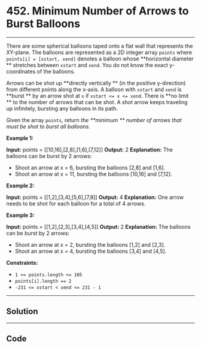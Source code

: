 # 452. Minimum Number of Arrows to Burst Balloons

---

There are some spherical balloons taped onto a flat wall that represents the XY-plane. The balloons are represented as a 2D integer array `points` where `points[i] = [xstart, xend]` denotes a balloon whose **horizontal diameter ** stretches between `xstart` and `xend`. You do not know the exact y-coordinates of the balloons.

Arrows can be shot up **directly vertically ** (in the positive y-direction) from different points along the x-axis. A balloon with `xstart` and `xend` is **burst ** by an arrow shot at `x` if `xstart <= x <= xend`. There is **no limit ** to the number of arrows that can be shot. A shot arrow keeps traveling up infinitely, bursting any balloons in its path.

Given the array `points`, return _the **minimum ** number of arrows that must be shot to burst all balloons_.

 

**Example 1:**


**Input:** points = [[10,16],[2,8],[1,6],[7,12]]
**Output:** 2
**Explanation:** The balloons can be burst by 2 arrows:
- Shoot an arrow at x = 6, bursting the balloons [2,8] and [1,6].
- Shoot an arrow at x = 11, bursting the balloons [10,16] and [7,12].


**Example 2:**


**Input:** points = [[1,2],[3,4],[5,6],[7,8]]
**Output:** 4
**Explanation:** One arrow needs to be shot for each balloon for a total of 4 arrows.


**Example 3:**


**Input:** points = [[1,2],[2,3],[3,4],[4,5]]
**Output:** 2
**Explanation:** The balloons can be burst by 2 arrows:
- Shoot an arrow at x = 2, bursting the balloons [1,2] and [2,3].
- Shoot an arrow at x = 4, bursting the balloons [3,4] and [4,5].


 

**Constraints:**

  * `1 <= points.length <= 105`
  * `points[i].length == 2`
  * `-231 <= xstart < xend <= 231 - 1`

---

## Solution



---

## Code
```python


```